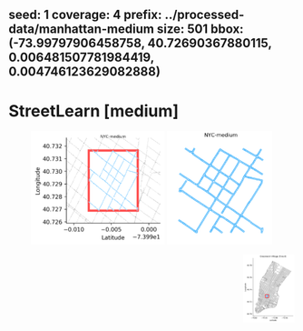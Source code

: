seed: 1
coverage: 4
prefix: ../processed-data/manhattan-medium 
size: 501
bbox: (-73.99797906458758, 40.72690367880115, 0.006481507781984419, 0.004746123629082888)
---

# StreetLearn [medium]

<p align="center">
<img height="200" float="left" src="figures/blow_out.png"/>
<img height="200" float="left" src="figures/trajectories.png"/>
</p>

<img height="120" align="right" src="figures/bounding_box.png"/>
